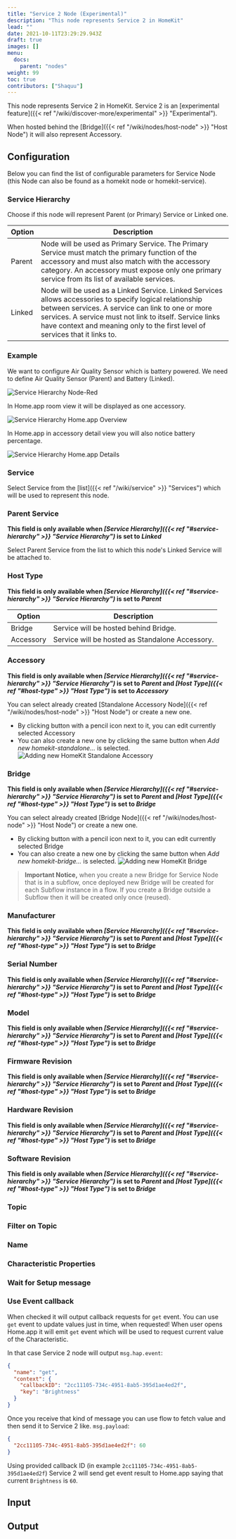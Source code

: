 ```yaml
---
title: "Service 2 Node (Experimental)"
description: "This node represents Service 2 in HomeKit"
lead: ""
date: 2021-10-11T23:29:29.943Z
draft: true
images: []
menu:
  docs:
    parent: "nodes"
weight: 99
toc: true
contributors: ["Shaquu"]
---
```


This node represents Service 2 in HomeKit.
Service 2 is an [experimental feature]({{< ref "/wiki/discover-more/experimental" >}} "Experimental").

When hosted behind the [Bridge]({{< ref "/wiki/nodes/host-node" >}} "Host Node") it will also represent Accessory.

## Configuration

Below you can find the list of configurable parameters for Service Node (this Node can also be found as a homekit node or homekit-service).

### Service Hierarchy

Choose if this node will represent Parent (or Primary) Service or Linked one.

| Option | Description |
|---|---|
| Parent | Node will be used as Primary Service. The Primary Service must match the primary function of the accessory and must also match with the accessory category. An accessory must expose only one primary service from its list of available services. |
| Linked | Node will be used as a Linked Service. Linked Services allows accessories to specify logical relationship between services. A service can link to one or more services. A service must not link to itself. Service links have context and meaning only to the first level of services that it links to. |

### Example

We want to configure Air Quality Sensor which is battery powered.
We need to define Air Quality Sensor (Parent) and Battery (Linked).

![Service Hierarchy Node-Red](service-hierarchy-node-red.png)

In Home.app room view it will be displayed as one accessory.

![Service Hierarchy Home.app Overview](service-hierarchy-home.app-overview.png)

In Home.app in accessory detail view you will also notice battery percentage.

![Service Hierarchy Home.app Details](service-hierarchy-home.app-details.png)

### Service

Select Service from the [list]({{< ref "/wiki/service" >}} "Services") which will be used to represent this node.

### Parent Service

**This field is only available when *[Service Hierarchy]({{< ref "#service-hierarchy" >}} "Service Hierarchy")* is set to *Linked***

Select Parent Service from the list to which this node's Linked Service will be attached to.

### Host Type

**This field is only available when *[Service Hierarchy]({{< ref "#service-hierarchy" >}} "Service Hierarchy")* is set to *Parent***

| Option | Description |
|---|---|
| Bridge | Service will be hosted behind Bridge. |
| Accessory | Service will be hosted as Standalone Accessory. |

### Accessory

**This field is only available when *[Service Hierarchy]({{< ref "#service-hierarchy" >}} "Service Hierarchy")* is set to *Parent* and *[Host Type]({{< ref "#host-type" >}} "Host Type")* is set to *Accessory***

You can select already created [Standalone Accessory Node]({{< ref "/wiki/nodes/host-node" >}} "Host Node") or create a new one.

- By clicking button with a pencil icon next to it, you can edit currently selected Accessory
- You can also create a new one by clicking the same button when *Add new homekit-standalone...* is selected. ![Adding new HomeKit Standalone Accessory](add-new-homekit-standalone-accessory.png)

### Bridge

**This field is only available when *[Service Hierarchy]({{< ref "#service-hierarchy" >}} "Service Hierarchy")* is set to *Parent* and *[Host Type]({{< ref "#host-type" >}} "Host Type")* is set to *Bridge***

You can select already created [Bridge Node]({{< ref "/wiki/nodes/host-node" >}} "Host Node") or create a new one.

- By clicking button with a pencil icon next to it, you can edit currently selected Bridge
- You can also create a new one by clicking the same button when *Add new homekit-bridge...* is selected. ![Adding new HomeKit Bridge](add-new-homekit-bridge.png)

> **Important Notice,** when you create a new Bridge for Service Node that is in a subflow, once deployed new Bridge will be created for each Subflow instance in a flow.
If you create a Bridge outside a Subflow then it will be created only once (reused).

### Manufacturer

**This field is only available when *[Service Hierarchy]({{< ref "#service-hierarchy" >}} "Service Hierarchy")* is set to *Parent* and *[Host Type]({{< ref "#host-type" >}} "Host Type")* is set to *Bridge***

### Serial Number

**This field is only available when *[Service Hierarchy]({{< ref "#service-hierarchy" >}} "Service Hierarchy")* is set to *Parent* and *[Host Type]({{< ref "#host-type" >}} "Host Type")* is set to *Bridge***

### Model

**This field is only available when *[Service Hierarchy]({{< ref "#service-hierarchy" >}} "Service Hierarchy")* is set to *Parent* and *[Host Type]({{< ref "#host-type" >}} "Host Type")* is set to *Bridge***

### Firmware Revision

**This field is only available when *[Service Hierarchy]({{< ref "#service-hierarchy" >}} "Service Hierarchy")* is set to *Parent* and *[Host Type]({{< ref "#host-type" >}} "Host Type")* is set to *Bridge***

### Hardware Revision

**This field is only available when *[Service Hierarchy]({{< ref "#service-hierarchy" >}} "Service Hierarchy")* is set to *Parent* and *[Host Type]({{< ref "#host-type" >}} "Host Type")* is set to *Bridge***

### Software Revision

**This field is only available when *[Service Hierarchy]({{< ref "#service-hierarchy" >}} "Service Hierarchy")* is set to *Parent* and *[Host Type]({{< ref "#host-type" >}} "Host Type")* is set to *Bridge***

### Topic

### Filter on Topic

### Name

### Characteristic Properties

### Wait for Setup message

### Use Event callback

When checked it will output callback requests for `get` event.
You can use `get` event to update values just in time, when requested!
When user opens Home.app it will emit `get` event which will be used to request current value of the Characteristic.

In that case Service 2 node will output `msg.hap.event`:

```json
{
  "name": "get",
  "context": {
    "callbackID": "2cc11105-734c-4951-8ab5-395d1ae4ed2f",
    "key": "Brightness"
  }
}
```

Once you receive that kind of message you can use flow to fetch value and then send it to Service 2 like. `msg.payload`:

```json
{
  "2cc11105-734c-4951-8ab5-395d1ae4ed2f": 60
}
```

Using provided callback ID (in example `2cc11105-734c-4951-8ab5-395d1ae4ed2f`) Service 2 will send get event result to Home.app saying that current `Brightness` is `60`.

## Input

## Output
